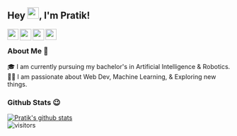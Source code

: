## Hey <img src= "https://github.com/TheDudeThatCode/TheDudeThatCode/blob/master/Assets/Hi.gif" width="26px">, I'm Pratik!

<a href="https://www.linkedin.com/in/prxtikk/">
  <img align="left" width="25px" src="https://cdn.jsdelivr.net/npm/simple-icons@v3/icons/linkedin.svg"  />
</a>
<a href="https://twitter.com/Prxtikk">
  <img align="left" width="26px" src="https://cdn.jsdelivr.net/npm/simple-icons@v3/icons/twitter.svg" />
</a>
<a href="mailto:pratikrgws1234@gmail.com">
  <img align="left" width="26px" src="https://cdn.jsdelivr.net/npm/simple-icons@v3/icons/gmail.svg" />
</a>
<a href="https://dev.to/prxtikk">
  <img align="left" width="25px" src="https://cdn.jsdelivr.net/npm/simple-icons@v3/icons/medium.svg" />
</a>  

<br />

### About Me 🙌
🎓 I am currently pursuing my bachelor's in Artificial Intelligence & Robotics. </br>
👨‍💻  I am passionate about Web Dev, Machine Learning, & Exploring new things. </br>

### Github Stats 😉

[![Pratik's github stats](https://github-readme-stats.vercel.app/api?username=prxtikk-18&show_icons=true&hide_border=true)](https://github.com/prxtikk-18)
<br />
![visitors](https://visitor-badge.laobi.icu/badge?page_id=prxtikk-18.prxtikk-18)
